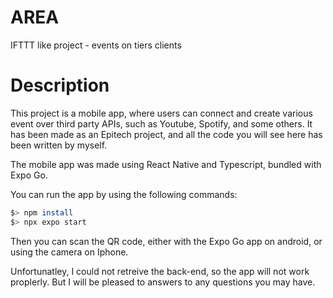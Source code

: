 # AREA
IFTTT like project - events on tiers clients

# Description

This project is a mobile app, where users can connect and create various event over third party APIs, such as Youtube, Spotify, and some others.
It has been made as an Epitech project, and all the code you will see here has been written by myself.

The mobile app was made using React Native and Typescript, bundled with Expo Go.

You can run the app by using the following commands:
```bash
$> npm install
$> npx expo start
```

Then you can scan the QR code, either with the Expo Go app on android, or using the camera on Iphone.

Unfortunatley, I could not retreive the back-end, so the app will not work proplerly. But I will be pleased to answers to any questions you may have.